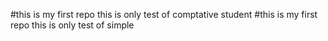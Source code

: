 #this is my first repo
this is only test of comptative student
#this is my first repo 
this is only test of simple
 
